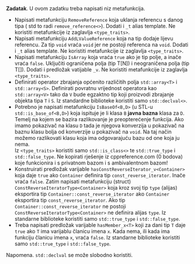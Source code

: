 **Zadatak**. U ovom zadatku treba napisati niz metafunkcija. 

-  Napisati metafunkciju `RemoveReference` koja uklanja referencu 
   s danog tipa ( std to radi `remove_reference<>`). Dodati i `_t` alias template.
   Ne koristiti metafunkcije iz zaglavlja `<type_traits>`.
-  Napisati metafunkciju `AddLValueReference` koja na tip dodaje lijevu referencu.
   Za tip `void`  vraća `void` jer ne postoji    referenca na `void`. Dodati i `_t` alias template.
   Ne koristiti metafunkcije iz zaglavlja `<type_traits>`.
-  Napisati metafunkciju `IsArray` koja vraća `true` ako je tip polje, a inače vraća `false`. 
   Uključiti ograničena polja (tip T[N]) i neograničena polja (tip T[]). Dodati i predložak vatijable `_v`.
   Ne koristiti metafunkcije iz zaglavlja `<type_traits>`.
-  Definirati operator zbrajanja općenito različitih polja `std::array<T>` i
   `std::array<S>`. Definirati povratnu vrijednost operatora kao `std::array<V>` 
    tako da `V` bude egzaktno tip koji proizvodi zbrajanje objekta tipa `T` i `S`.
    Iz standardne biblioteke koristiti samo `std::declval<>`.
-  Potrebno je napisati metafunkciju `IsBaseOf<B,D>` (u STL-u `std::is_base_of<B,D>`)
   koja ispituje je li klasa `B` **javna bazna** klasa za `D`. 
    Temelj na kojem se bazira razlikovanje je preopterećenje funkcija. Ako imamo
    pokazivač na klasu `D` tada je njegova konverzija u pokazivač na baznu klasu 
    bolja od konverzije u pokazivač na `void`. Na taj način možemo razlikovati klasu 
    koja ima odgovarajuću bazu od one koja ju nema.  
    Iz `<type_traits>` koristiti samo `std::is_class<>` te `std::true_type` i `std::false_type`. 
    Ne kopirati rješenje iz cppreference.com (0 bodova) koje funkcionira i s privatnom bazom i 
    s ambivalentnom bazom!
-  Konstruirati predložak varijable `hasConstReverseIterator_v<Container>`
  koja daje `true` ako `Container` definira tip `const_reverse_iterator`. 
  Inače vraća `false`.  Zatim napisati metafunkciju (struct) `ConstReverseIteratorType<Container>`   koja kroz svoj tip `type` (alijas) eksportira tip `Container::const_reverse_iterator`
  ako `Container` eksportira tip `const_reverse_iterator`. Ako tip `Container::const_reverse_iterator`   ne postoji `ConstReverseIteratorType<Container>` ne definira alijas `type`. Iz standarne biblioteke koristiti samo  `std::true_type` i `std::false_type`. 
-  Treba napisati predložak varijable `hasMember_x<T>` koji za dani tip `T`
  daje `true` ako `T` ima varijablu članicu imena `x`. Kada nema, ili kada ima funkciju članicu imena `x`, vraća `false`. Iz standarne biblioteke koristiti samo  `std::true_type` i `std::false_type`.

Napomena. `std::declval` se može slobodno koristiti.
